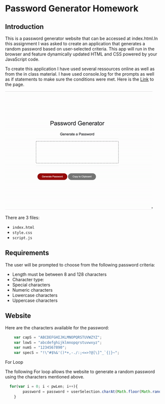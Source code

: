 # Password Generator Homework 

## Introduction

This is a password generator website that can be accessed at index.html.In this assignment I was asked to create an application that generates a random password based on user-selected criteria. This app will run in the browser and feature dynamically updated HTML and CSS powered by your JavaScript code.

To create this application I have used several ressources online as well as from the in class material. I have used console.log for the prompts as well as if statements to make sure the conditions were met. Here is the [Link](https://orenamema.github.io/Mythirdhomework/) to the page.

 ![alt text](https://github.com/orenamema/Mythirdhomework/raw/master/password.gif)


There are 3 files:

* `index.html`
* `style.css`
* `script.js`

## Requirements

The user will be prompted to choose from the following password criteria:

* Length must be between 8 and 128 characters
* Character type:
* Special characters 
* Numeric characters
* Lowercase characters
* Uppercase characters 


## Website

Here are the characters available for the password:
```javascript 
    var capS = "ABCDEFGHIJKLMNOPQRSTUVWZYZ";
    var lowS = "abcdefghijklmnopqrstuvwxyz";
    var numS = "1234567890";
    var specS = "!\"#$%&'()*+,-./:;<=>?@[\]^_`{|}~";
```
    
For Loop
  
The following For loop allows the website to generate a random password using the characters mentioned above.
  
  
```javascript 
  for(var i = 0; i < pwLen; i++){
        password = password + userSelection.charAt(Math.floor(Math.random() * Math.floor(userSelection.length - 1)));
    } 
```
    
